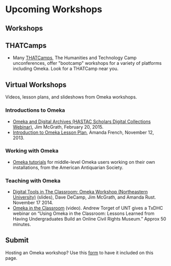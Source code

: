 
Upcoming Workshops
==================

Workshops
-----------------------------------------------------------


THATCamps
-----------------------------------------------------------

-   Many [THATCamps](http://thatcamp.org), The Humanities and Technology Camp unconferences, offer "bootcamp" workshops for a variety of platforms including Omeka. Look for a THATCamp near you.

Virtual Workshops
---------------------------------------------------------

Videos, lesson plans, and slideshows from Omeka workshops.

### Introductions to Omeka
-   [Omeka and Digital Archives (HASTAC Scholars Digital Collections Webinar)](https://www.youtube.com/watch?v=sV9xcJMiZ8Y), Jim McGrath, February 20, 2015.
-   [Introduction to Omeka Lesson Plan](http://amandafrench.net/2013/11/12/introduction-to-omeka-lesson-plan/), Amanda French, November 12, 2013.

### Working with Omeka
- [Omeka tutorials](http://pastispresent.org/2016/good-sources/omeka-tutorials/) for middle-level Omeka users working on their own installations, from the American Antiquarian Society.

### Teaching with Omeka
-   [Digital Tools in The Classroom: Omeka Workshop (Northeastern University)](http://www.slideshare.net/jkmcgrath/omekaworkshop-november-2014) (slides), Dave DeCamp, Jim McGrath, and Amanda Rust. November 17 2014.
- [Omeka in the Classroom](https://www.youtube.com/watch?v=zyqxEVoCcKQ) (video). Andrew Torget of UNT gives a TxDHC webinar on “Using Omeka in the Classroom: Lessons Learned from Having Undergraduates Build an Online Civil Rights Museum.” Approx 50 minutes.


Submit
--------------------------------

Hosting an Omeka workshop? Use this [form](https://docs.google.com/a/omeka.org/forms/d/1L2MtNoCdBas0TmFqdAkIj4J9GVcDtnNq6dQo9ti4Vwg/viewform)
to have it included on this page.